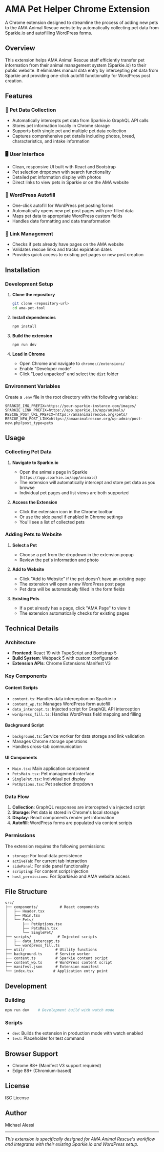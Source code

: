 # AMA Pet Helper Chrome Extension

A Chrome extension designed to streamline the process of adding new pets to the AMA Animal Rescue website by automatically collecting pet data from Sparkie.io and autofilling WordPress forms.

## Overview

This extension helps AMA Animal Rescue staff efficiently transfer pet information from their animal management system (Sparkie.io) to their public website. It eliminates manual data entry by intercepting pet data from Sparkie and providing one-click autofill functionality for WordPress post creation.

## Features

### 🐾 **Pet Data Collection**
- Automatically intercepts pet data from Sparkie.io GraphQL API calls
- Stores pet information locally in Chrome storage
- Supports both single pet and multiple pet data collection
- Captures comprehensive pet details including photos, breed, characteristics, and intake information

### 🖥️ **User Interface**
- Clean, responsive UI built with React and Bootstrap
- Pet selection dropdown with search functionality
- Detailed pet information display with photos
- Direct links to view pets in Sparkie or on the AMA website

### 📝 **WordPress Autofill**
- One-click autofill for WordPress pet posting forms
- Automatically opens new pet post pages with pre-filled data
- Maps pet data to appropriate WordPress custom fields
- Handles date formatting and data transformation

### 🔗 **Link Management**
- Checks if pets already have pages on the AMA website
- Validates rescue links and tracks expiration dates
- Provides quick access to existing pet pages or new post creation

## Installation

### Development Setup

1. **Clone the repository**
   ```bash
   git clone <repository-url>
   cd ama-pet-tool
   ```

2. **Install dependencies**
   ```bash
   npm install
   ```

3. **Build the extension**
   ```bash
   npm run dev
   ```

4. **Load in Chrome**
   - Open Chrome and navigate to `chrome://extensions/`
   - Enable "Developer mode"
   - Click "Load unpacked" and select the `dist` folder

### Environment Variables

Create a `.env` file in the root directory with the following variables:
```env
SPARKIE_IMG_PREFIX=https://your-sparkie-instance.com/images/
SPARKIE_LINK_PREFIX=https://app.sparkie.io/app/animals/
RESCUE_POST_URL_PREFIX=https://amaanimalrescue.org/pets/
RESCUE_NEW_POST_LINK=https://amaanimalrescue.org/wp-admin/post-new.php?post_type=pets
```

## Usage

### Collecting Pet Data

1. **Navigate to Sparkie.io**
   - Open the animals page in Sparkie (`https://app.sparkie.io/app/animals`)
   - The extension will automatically intercept and store pet data as you browse
   - Individual pet pages and list views are both supported

2. **Access the Extension**
   - Click the extension icon in the Chrome toolbar
   - Or use the side panel if enabled in Chrome settings
   - You'll see a list of collected pets

### Adding Pets to Website

1. **Select a Pet**
   - Choose a pet from the dropdown in the extension popup
   - Review the pet's information and photo

2. **Add to Website**
   - Click "Add to Website" if the pet doesn't have an existing page
   - The extension will open a new WordPress post page
   - Pet data will be automatically filled in the form fields

3. **Existing Pets**
   - If a pet already has a page, click "AMA Page" to view it
   - The extension automatically checks for existing pages

## Technical Details

### Architecture

- **Frontend**: React 19 with TypeScript and Bootstrap 5
- **Build System**: Webpack 5 with custom configuration
- **Extension APIs**: Chrome Extensions Manifest V3

### Key Components

#### Content Scripts
- `content.ts`: Handles data interception on Sparkie.io
- `content_wp.ts`: Manages WordPress form autofill
- `data_intercept.ts`: Injected script for GraphQL API interception
- `wordpress_fill.ts`: Handles WordPress field mapping and filling

#### Background Script
- `background.ts`: Service worker for data storage and link validation
- Manages Chrome storage operations
- Handles cross-tab communication

#### UI Components
- `Main.tsx`: Main application component
- `PetsMain.tsx`: Pet management interface
- `SinglePet.tsx`: Individual pet display
- `PetOptions.tsx`: Pet selection dropdown

### Data Flow

1. **Collection**: GraphQL responses are intercepted via injected script
2. **Storage**: Pet data is stored in Chrome's local storage
3. **Display**: React components render pet information
4. **Autofill**: WordPress forms are populated via content scripts

### Permissions

The extension requires the following permissions:
- `storage`: For local data persistence
- `activeTab`: For current tab interaction
- `sidePanel`: For side panel functionality
- `scripting`: For content script injection
- `host_permissions`: For Sparkie.io and AMA website access

## File Structure

```
src/
├── components/          # React components
│   ├── Header.tsx
│   ├── Main.tsx
│   └── Pets/
│       ├── PetOptions.tsx
│       ├── PetsMain.tsx
│       └── SinglePet/
├── scripts/            # Injected scripts
│   ├── data_intercept.ts
│   └── wordpress_fill.ts
├── util/              # Utility functions
├── background.ts      # Service worker
├── content.ts         # Sparkie content script
├── content_wp.ts      # WordPress content script
├── manifest.json      # Extension manifest
└── index.tsx         # Application entry point
```

## Development

### Building
```bash
npm run dev    # Development build with watch mode
```

### Scripts
- `dev`: Builds the extension in production mode with watch enabled
- `test`: Placeholder for test command

## Browser Support

- Chrome 88+ (Manifest V3 support required)
- Edge 88+ (Chromium-based)

## License

ISC License

## Author

Michael Alessi

---

*This extension is specifically designed for AMA Animal Rescue's workflow and integrates with their existing Sparkie.io and WordPress setup.*
